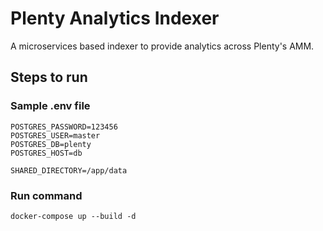 # Plenty Analytics Indexer

A microservices based indexer to provide analytics across Plenty's AMM. 

## Steps to run

### Sample .env file

```
POSTGRES_PASSWORD=123456
POSTGRES_USER=master
POSTGRES_DB=plenty
POSTGRES_HOST=db

SHARED_DIRECTORY=/app/data
```

### Run command

```shell
docker-compose up --build -d
```

